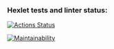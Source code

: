 ### Hexlet tests and linter status:
[![Actions Status](https://github.com/AnyaMankova/python-project-lvl1/workflows/hexlet-check/badge.svg)](https://github.com/AnyaMankova/python-project-lvl1/actions)

[![Maintainability](https://api.codeclimate.com/v1/badges/a99a88d28ad37a79dbf6/maintainability)](https://codeclimate.com/github/codeclimate/codeclimate/maintainability)
